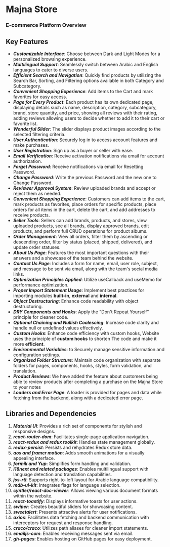 # **Majna Store**

### E-commerce Platform Overview

## **Key Features**

- **_Customizable Interface_**: Choose between Dark and Light Modes for a personalized browsing experience.
- **_Multilingual Support_**: Seamlessly switch between Arabic and English languages to cater to diverse users.
- **_Efficient Search and Navigation_**: Quickly find products by utilizing the Search Bar, Sorting, and Filtering options available in both Category and Subcategory.
- **_Convenient Shopping Experience_**: Add items to the Cart and mark favorites for easy access.
- **_Page for Every Product_**: Each product has its own dedicated page, displaying details such as name, description, category, subcategory, brand, store quantity, and price, showing all reviews with their rating, adding reviews allowing users to decide whether to add it to their cart or favorite list.
- **_Wonderful Slider_**: The slider displays product images according to the selected filtering criteria.
- **_User Authentication_**: Securely log in to access account features and make purchases.
- **_User Registration_**: Sign up as a buyer or seller with ease.
- **_Email Verification_**: Receive activation notifications via email for account authorization.
- **_Forget Password_**: Receive notifications via email for Resetting Password.
- **_Change Password_**: Write the previous Password and the new one to Change Password.
- **_Reviewer Approval System_**: Review uploaded brands and accept or reject them as needed.
- **_Convenient Shopping Experience_**: Customers can add items to the cart, mark products as favorites, place orders for specific products, place orders for all items in the cart, delete the cart, and add addresses to receive products.
- **_Seller Tools_**: Sellers can add brands, products, and stores, view uploaded products, see all brands, display approved brands, edit products, and perform full CRUD operations for product albums.
- **_Order Management_**: View all orders, filter them by ascending or descending order, filter by status (placed, shipped, delivered), and update order statuses.
- **_About Us Page_**: Features the most important questions with their answers and a showcase of the team behind the website.
- **_Contact Us Page_**: Includes a form for name, email, user role, subject, and message to be sent via email, along with the team's social media links.
- **_Optimization Principles Applied_**: Utilize useCallback and useMemo for performance optimization.
- **_Proper Import Statement Usage_**: Implement best practices for importing modules
  **built-in**, **external** and **internal**.
- **_Object Destructuring_**: Enhance code readability with object destructuring.
- **_DRY Components and Hooks_**: Apply the "Don't Repeat Yourself" principle for cleaner code.
- **_Optional Chaining and Nullish Coalescing_**: Increase code clarity and handle null or undefined values effectively.
- **_Custom Hooks_**: Enhance code efficiency with custom hooks, Website uses the principle of **custom hooks** to shorten The code and make it more **efficient**.
- **_Environmental Variables_**: to Securely manage sensitive information and configuration settings.
- **_Organized Folder Structure_**: Maintain code organization with separate folders for pages, components, hooks, styles, form validation, and translation.
- **_Product Reviews_**: We have added the feature about customers being able to review products after completing a purchase on the Majna Store to your notes
- **_Loaders and Error Page_**: A loader is provided for pages and data while fetching from the backend, along with a dedicated error page.

## Libraries and Dependencies

1. **_Material UI_**: Provides a rich set of components for stylish and responsive designs.
2. **_react-router-dom_**: Facilitates single-page application navigation.
3. **_react-redux and redux toolkit_**: Handles state management globally.
4. _**redux-persist**_: Persists and rehydrates Redux store data.
5. _**aos and framer motion**_: Adds smooth animations for a visually appealing interface.
6. _**formik and Yup**_: Simplifies form handling and validation.
7. _**i18next and related packages**_: Enables multilingual support with language detection and translation capabilities.
8. _**jss-rtl**_: Supports right-to-left layout for Arabic language compatibility.
9. **_mdb-ui-kit_**: Integrates flags for language selection.
10. **_cyntler/react-doc-viewer_**: Allows viewing various document formats within the website.
11. **_react-toastify_**: Displays informative toasts for user actions.
12. **_swiper_**: Creates beautiful sliders for showcasing content.
13. **_sweetalert_**: Presents attractive alerts for user notifications.
14. **_axios_**: Facilitates data fetching and backend communication with interceptors for request and response handling.
15. **_craco/craco_**: Utilizes path aliases for cleaner import statements.
16. **_emailjs-com_**: Enables receiving messages sent via email.
17. **_gh-pages_**: Enables hosting on GitHub pages for easy deployment.
